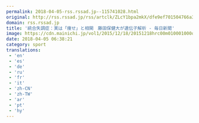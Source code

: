 ```yaml
---
permalink: 2018-04-05-rss.rssad.jp--115741028.html
original: http://rss.rssad.jp/rss/artclk/ZLcY1bpa2mkX/dfe9ef701504766a3d27ba561a9e3be0?ul=r2KzW2Vgv.OIEl6j.T4qoM5qgdS4GH58B4Y1mKU4X6I8g8ZC_ZYlSNYVz5PFV7zdWkHX4IWThTR2EbOO_oUSDBz_nDT2
domain: rss.rssad.jp
title: '統合失調症：実は「痩せ」と相関　藤田保健大が遺伝子解析 - 毎日新聞'
image: https://cdn.mainichi.jp/vol1/2015/12/18/20151218hrc00m010001000q/9.jpg?2
date: 2018-04-05 06:38:21
category: sport
translations: 
 - 'en'
 - 'es'
 - 'de'
 - 'ru'
 - 'fr'
 - 'it'
 - 'zh-CN'
 - 'zh-TW'
 - 'ar'
 - 'pt'
 - 'hy'
---
```


